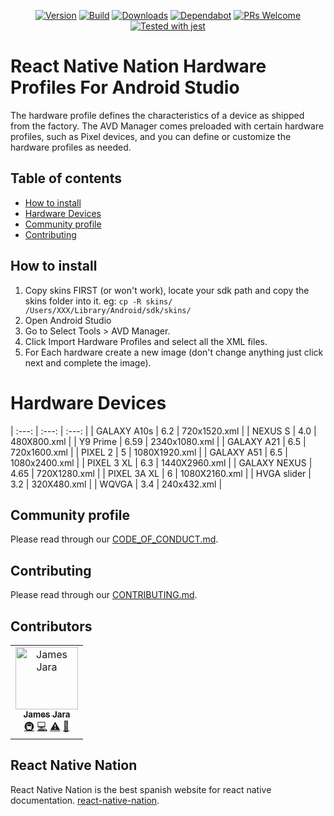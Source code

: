 <div align="center">

[![Version](https://img.shields.io/npm/v/hardware-profiles-for-android-studio)](https://www.npmjs.com/package/hardware-profiles-for-android-studio)
[![Build](https://travis-ci.org/react-native-nation/hardware-profiles-for-android-studio.svg?branch=master)](https://travis-ci.org/react-native-nation/hardware-profiles-for-android-studio)
[![Downloads](https://img.shields.io/npm/dm/hardware-profiles-for-android-studio)](https://www.npmjs.com/package/hardware-profiles-for-android-studio)
[![Dependabot](https://api.dependabot.com/badges/status?host=github&repo=react-native-nation/hardware-profiles-for-android-studio)](https://dependabot.com)
[![PRs Welcome](https://img.shields.io/badge/PRs-welcome-brightgreen.svg)](https://github.com/react-native-nation/hardware-profiles-for-android-studio/pulls)
[![Tested with jest](https://img.shields.io/badge/tested_with-jest-99424f.svg)](https://github.com/facebook/jest)

</div>

# React Native Nation Hardware Profiles For Android Studio

The hardware profile defines the characteristics of a device as shipped from the factory. The AVD Manager comes preloaded with certain hardware profiles, such as Pixel devices, and you can define or customize the hardware profiles as needed.

## Table of contents
* [How to install](#howtoinstall)
* [Hardware Devices](#hardwaredevices)
* [Community profile](#community)
* [Contributing](#contributing)

<a name="howtoinstall"></a>

## How to install
1. Copy skins FIRST (or won't work), locate your sdk path and copy the skins folder into it. eg: `cp -R skins/ /Users/XXX/Library/Android/sdk/skins/`
2. Open Android Studio
3. Go to Select Tools > AVD Manager.
4. Click Import Hardware Profiles and select all the XML files.
5. For Each hardware create a new image (don't change anything just click next and complete the image).
 
<a name="hardwaredevices"></a>

# Hardware Devices
| :---: | :---: | :---: |
| GALAXY A10s | 6.2 | 720x1520.xml |
| NEXUS S | 4.0 | 480X800.xml |
| Y9 Prime | 6.59 | 2340x1080.xml |
| GALAXY A21 | 6.5 | 720x1600.xml | 
| PIXEL 2 | 5 | 1080X1920.xml |
| GALAXY A51 | 6.5 | 1080x2400.xml | 
| PIXEL 3 XL | 6.3 | 1440X2960.xml |
| GALAXY NEXUS | 4.65 | 720X1280.xml |
| PIXEL 3A XL | 6 | 1080X2160.xml |
| HVGA slider | 3.2 | 320X480.xml | 
| WQVGA | 3.4 | 240x432.xml |

<a name="community"></a>
## Community profile
Please read through our [CODE_OF_CONDUCT.md](/.github/CODE_OF_CONDUCT.md).

<a name="contributing"></a>
## Contributing
Please read through our [CONTRIBUTING.md](/.github/CONTRIBUTING.md).

## Contributors

<!-- ALL-CONTRIBUTORS-LIST:START - Do not remove or modify this section -->
<!-- prettier-ignore -->
<table>
  <tr>
    <td align="center"><a href="https://jamesjara.me"><img src="https://avatars2.githubusercontent.com/u/780219?v=4" width="100px;" alt="James Jara"/><br /><sub><b>James Jara</b></sub></a><br /><a href="#infra-jamesjara" title="Infrastructure (Hosting, Build-Tools, etc)">🚇</a> <a href="https://github.com/React-Native-Nation/hardware-profiles-for-android-studio/commits?author=jamesjara" title="Code">💻</a> <a href="https://github.com/React-Native-Nation/hardware-profiles-for-android-studio/commits?author=jamesjara" title="Tests">⚠️</a> <a href="https://github.com/React-Native-Nation/hardware-profiles-for-android-studio/commits?author=jamesjara" title="Documentation">📖</a></td>
  </tr>
</table>

<a name="reactnativenation"></a>
## React Native Nation
React Native Nation is the best spanish website for react native documentation.
[react-native-nation](https://reactnativenation.com).
